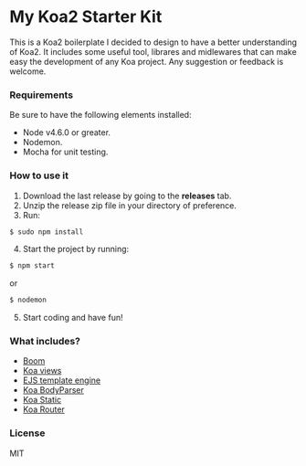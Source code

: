 # My Koa2 Starter Kit
This is a Koa2 boilerplate I decided to design to have a better understanding of Koa2. It includes some useful tool, librares and midlewares that can make easy the development of any Koa project. Any suggestion or feedback is welcome.

### Requirements
Be sure to have the following elements installed:
- Node v4.6.0 or greater.
- Nodemon.
- Mocha for unit testing.

### How to use it
1. Download the last release by going to the **releases** tab.
2. Unzip the release zip file in your directory of preference.
3. Run:
```sh
$ sudo npm install
```
4. Start the project by running:
```sh
$ npm start
```
or
```sh
$ nodemon
```
5. Start coding and have fun!

### What includes?
- [Boom](https://github.com/hapijs/boom)
- [Koa views](https://github.com/queckezz/koa-views)
- [EJS template engine](https://github.com/tj/ejs)
- [Koa BodyParser](https://github.com/koajs/bodyparser)
- [Koa Static](https://github.com/koajs/static)
- [Koa Router](https://github.com/alexmingoia/koa-router)

### License
MIT









